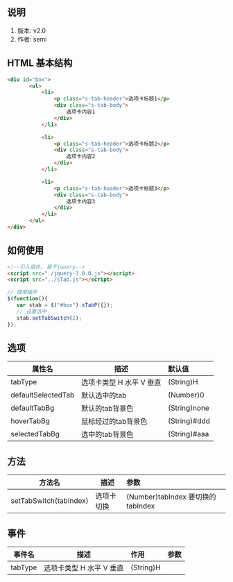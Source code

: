 
## 说明
1. 版本: v2.0
2. 作者: semi

## HTML 基本结构
 ```html
<div id="box">
        <ul>
            <li>
                <p class="s-tab-header">选项卡标题1</p>
                <div class="s-tab-body">
                    选项卡内容1
                </div>
            </li>

            <li>
                <p class="s-tab-header">选项卡标题2</p>
                <div class="s-tab-body">
                    选项卡内容2
                </div>
            </li>

            <li>
                <p class="s-tab-header">选项卡标题3</p>
                <div class="s-tab-body">
                    选项卡内容3
                </div>
            </li>
        </ul>
</div>
```
   
## 如何使用
 ```html
 <!--引入插件, 基于jquery-->
 <script src="./jquery-3.0.0.js"></script>
 <script src="../sTab.js"></script>
```

```javascript
// 使用插件
$(function(){
   var stab = $("#box").sTabP({});
   // 设置选中
   stab.setTabSwitch(2);
});
```

## 选项 
| 属性名 | 描述 | 默认值 |  
| --- | --- | :--- |
|tabType             | 选项卡类型 H 水平 V 垂直 | (String)H|
|defaultSelectedTab    | 默认选中的tab |(Number)0 |
|defaultTabBg     | 默认的tab背景色 |(String)none |
|hoverTabBg      | 鼠标经过的tab背景色 | (String)#ddd|
|selectedTabBg    | 选中的tab背景色 | (String)#aaa |


## 方法
| 方法名 | 描述 | 参数 |
| --- | --- | :--- | 
|setTabSwitch(tabIndex)  | 选项卡切换 | (Number)tabIndex 要切换的tabIndex | 


## 事件
| 事件名 | 描述 | 作用 | 参数 |
| --- | --- | :--- | --- |
|tabType             | 选项卡类型 H 水平 V 垂直 | (String)H| |

